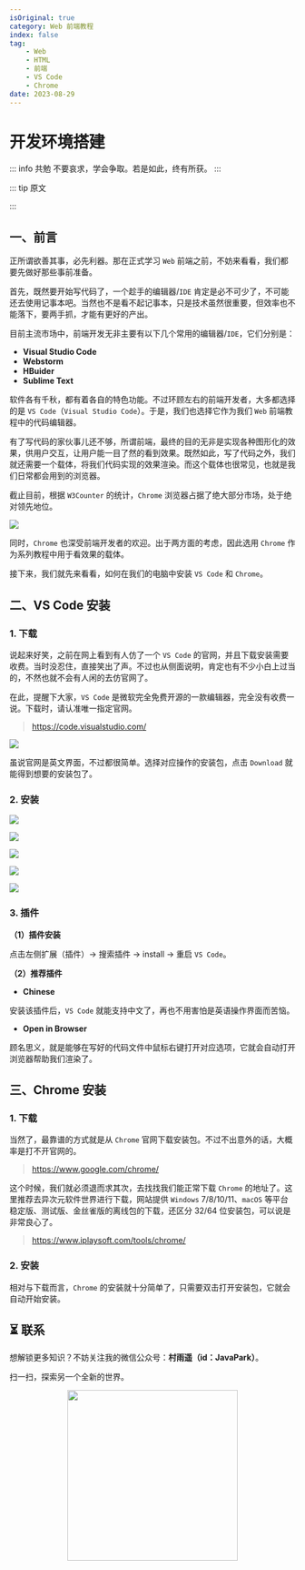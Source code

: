 ```yaml
---
isOriginal: true
category: Web 前端教程
index: false
tag:
    - Web
    - HTML
    - 前端
    - VS Code
    - Chrome
date: 2023-08-29
---
```


# 开发环境搭建

::: info 共勉
不要哀求，学会争取。若是如此，终有所获。
:::

::: tip 原文

:::

## 一、前言

正所谓欲善其事，必先利器。那在正式学习 `Web` 前端之前，不妨来看看，我们都要先做好那些事前准备。

首先，既然要开始写代码了，一个趁手的编辑器/`IDE` 肯定是必不可少了，不可能还去使用记事本吧。当然也不是看不起记事本，只是技术虽然很重要，但效率也不能落下，要两手抓，才能有更好的产出。

目前主流市场中，前端开发无非主要有以下几个常用的编辑器/`IDE`，它们分别是：
-   **Visual Studio Code**
-   **Webstorm**
-   **HBuider**
-   **Sublime Text**

软件各有千秋，都有着各自的特色功能。不过环顾左右的前端开发者，大多都选择的是 `VS Code`（`Visual Studio Code`）。于是，我们也选择它作为我们 `Web` 前端教程中的代码编辑器。

有了写代码的家伙事儿还不够，所谓前端，最终的目的无非是实现各种图形化的效果，供用户交互，让用户能一目了然的看到效果。既然如此，写了代码之外，我们就还需要一个载体，将我们代码实现的效果渲染。而这个载体也很常见，也就是我们日常都会用到的浏览器。

截止目前，根据 `W3Counter` 的统计，`Chrome` 浏览器占据了绝大部分市场，处于绝对领先地位。

![](https://jsd.cdn.zzko.cn/gh/cunyu1943/JavaPark@main/src/java-tutorial/front-end/assets/1693786691442.webp)

同时，`Chrome` 也深受前端开发者的欢迎。出于两方面的考虑，因此选用 `Chrome` 作为系列教程中用于看效果的载体。

接下来，我们就先来看看，如何在我们的电脑中安装 `VS Code` 和 `Chrome`。

## 二、VS Code 安装

### 1. 下载

说起来好笑，之前在网上看到有人仿了一个 `VS Code` 的官网，并且下载安装需要收费。当时没忍住，直接笑出了声。不过也从侧面说明，肯定也有不少小白上过当的，不然也就不会有人闲的去仿官网了。

在此，提醒下大家，`VS Code` 是微软完全免费开源的一款编辑器，完全没有收费一说。下载时，请认准唯一指定官网。

>   https://code.visualstudio.com/

![](https://jsd.cdn.zzko.cn/gh/cunyu1943/JavaPark@main/src/java-tutorial/front-end/assets/1693786800554.webp)

虽说官网是英文界面，不过都很简单。选择对应操作的安装包，点击 `Download` 就能得到想要的安装包了。

### 2. 安装

![](https://jsd.cdn.zzko.cn/gh/cunyu1943/JavaPark@main/src/java-tutorial/front-end/assets/1693787359078.webp)

![](https://jsd.cdn.zzko.cn/gh/cunyu1943/JavaPark@main/src/java-tutorial/front-end/assets/1693787400353.webp)

![](https://jsd.cdn.zzko.cn/gh/cunyu1943/JavaPark@main/src/java-tutorial/front-end/assets/1693787430775.webp)

![](https://jsd.cdn.zzko.cn/gh/cunyu1943/JavaPark@main/src/java-tutorial/front-end/assets/1693787469522.webp)

![](https://jsd.cdn.zzko.cn/gh/cunyu1943/JavaPark@main/src/java-tutorial/front-end/assets/1693787504599.webp)

### 3. 插件

**（1）插件安装**

点击左侧扩展（插件）-> 搜索插件 -> install -> 重启 `VS Code`。

**（2）推荐插件**

-   **Chinese**

安装该插件后，`VS Code` 就能支持中文了，再也不用害怕是英语操作界面而苦恼。

-   **Open in Browser**

顾名思义，就是能够在写好的代码文件中鼠标右键打开对应选项，它就会自动打开浏览器帮助我们渲染了。

## 三、Chrome 安装

### 1. 下载

当然了，最靠谱的方式就是从 `Chrome` 官网下载安装包。不过不出意外的话，大概率是打不开官网的。

>   https://www.google.com/chrome/

这个时候，我们就必须退而求其次，去找找我们能正常下载 `Chrome` 的地址了。这里推荐去异次元软件世界进行下载，网站提供 `Windows` 7/8/10/11、`macOS` 等平台稳定版、测试版、金丝雀版的离线包的下载，还区分 32/64 位安装包，可以说是非常良心了。

>   https://www.iplaysoft.com/tools/chrome/

### 2. 安装

相对与下载而言，`Chrome` 的安装就十分简单了，只需要双击打开安装包，它就会自动开始安装。



## ⏳ 联系

想解锁更多知识？不妨关注我的微信公众号：**村雨遥（id：JavaPark）**。

扫一扫，探索另一个全新的世界。

<center>
<img src="/contact/contact.png" width="300">
</center>